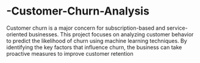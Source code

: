 # -Customer-Churn-Analysis
Customer churn is a major concern for subscription-based and service-oriented businesses. This project focuses on analyzing customer behavior to predict the likelihood of churn using machine learning techniques. By identifying the key factors that influence churn, the business can take proactive measures to improve customer retention
